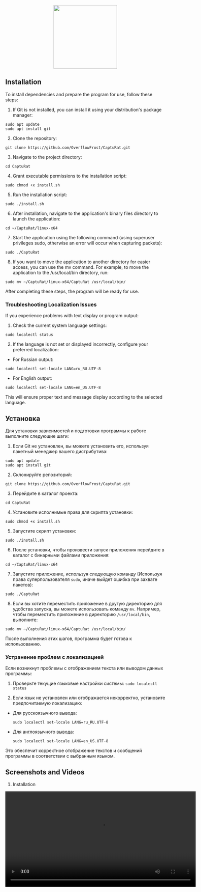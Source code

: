 <p align="center">
    <img src="https://github.com/user-attachments/assets/c430284a-6168-462d-8cb1-50d5f54b928e" width="200">
</p>

## Installation

To install dependencies and prepare the program for use, follow these steps:

1. If Git is not installed, you can install it using your distribution's package manager:
```
sudo apt update
sudo apt install git
```

2. Clone the repository:
```
git clone https://github.com/OverflowFrost/CaptuRat.git
```

3. Navigate to the project directory:
```
cd CaptuRat
```

4. Grant executable permissions to the installation script:
```
sudo chmod +x install.sh
```

5. Run the installation script:
```
sudo ./install.sh
```

6. After installation, navigate to the application's binary files directory to launch the application:
```
cd ~/CaptuRat/linux-x64
```

7. Start the application using the following command (using superuser privileges sudo, otherwise an error will occur when capturing packets):
```
sudo ./CaptuRat
```

8. If you want to move the application to another directory for easier access, you can use the mv command. For example, to move the application to the /usr/local/bin directory, run:
```
sudo mv ~/CaptuRat/linux-x64/CaptuRat /usr/local/bin/
```

After completing these steps, the program will be ready for use.

### Troubleshooting Localization Issues

If you experience problems with text display or program output:

1. Check the current system language settings:

```sudo localectl status```

2. If the language is not set or displayed incorrectly, configure your preferred localization:

- For Russian output:

```sudo localectl set-locale LANG=ru_RU.UTF-8```

- For English output:

```sudo localectl set-locale LANG=en_US.UTF-8```

This will ensure proper text and message display according to the selected language.


## Установка

Для установки зависимостей и подготовки программы к работе выполните следующие шаги:

1. Если Git не установлен, вы можете установить его, используя пакетный менеджер вашего дистрибутива:
```
sudo apt update
sudo apt install git
```

2. Склонируйте репозиторий:
```
git clone https://github.com/OverflowFrost/CaptuRat.git
```

3. Перейдите в каталог проекта:
```
cd CaptuRat
```

4. Установите исполнимые права для скрипта установки:
```
sudo chmod +x install.sh
```

5. Запустите скрипт установки:
```
sudo ./install.sh
```

6. После установки, чтобы произвести запуск приложения перейдите в каталог с бинарными файлами приложения:
```
cd ~/CaptuRat/linux-x64
```

7. Запустите приложение, используя следующую команду (Используя права суперпользователя `sudo`, иначе выйдет ошибка при захвате пакетов):
```
sudo ./CaptuRat
```

8. Если вы хотите переместить приложение в другую директорию для удобства запуска, вы можете использовать команду `mv`. Например, чтобы переместить приложение в директорию `/usr/local/bin`, выполните:
```
sudo mv ~/CaptuRat/linux-x64/CaptuRat /usr/local/bin/
```

После выполнения этих шагов, программа будет готова к использованию.

### Устранение проблем с локализацией

Если возникнут проблемы с отображением текста или выводом данных программы:

1. Проверьте текущие языковые настройки системы:
```sudo localectl status```


2. Если язык не установлен или отображается некорректно, установите предпочитаемую локализацию:
- Для русскоязычного вывода:
  ```
  sudo localectl set-locale LANG=ru_RU.UTF-8
  ```
- Для англоязычного вывода:
  ```
  sudo localectl set-locale LANG=en_US.UTF-8
  ```

Это обеспечит корректное отображение текстов и сообщений программы в соответствии с выбранным языком.


## Screenshots and Videos
1. Installation
<p align="center">
    <video width="600" controls>
      <source src="https://github.com/user-attachments/assets/4ac050ae-054e-448c-bc4f-03d8a4111785" type="video/mp4">
      Your browser does not support the video tag.
    </video>    
</p>


